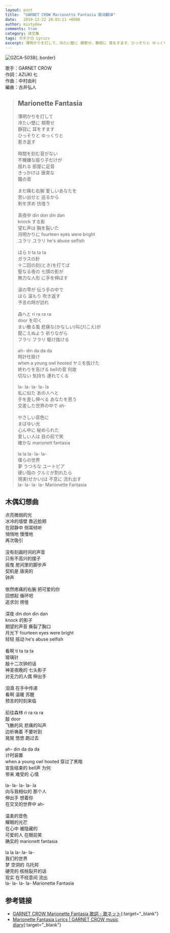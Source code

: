 ```yaml
---
layout: post
title:  "GARNET CROW Marionette Fantasia 歌词翻译"
date:   2019-12-22 20:03:11 +0800
author: mistydew
comments: true
category: 译文集
tags: ガネクロ Lyrics
excerpt: 薄明かりを灯して、冷たい壁に 頬寄せ。静寂に 耳をすます、ひっそりと ゆっくりと、惹き返す。
---
```

![GZCA-5038](https://crowsub.github.io/assets/images/discography/album/GZCA-5038.jpg){:.border}

歌手：GARNET CROW<br>
作詞：AZUKI 七<br>
作曲：中村由利<br>
編曲：古井弘人

<blockquote class="lyric-original">
  <h2>Marionette Fantasia</h2>
  <p>
    薄明かりを灯して<br>
    冷たい壁に 頬寄せ<br>
    静寂に 耳をすます<br>
    ひっそりと ゆっくりと<br>
    惹き返す<br>
    <br>
    時間を刻む音がない<br>
    不機嫌な振り子だけが<br>
    揺れる 部屋に足音<br>
    きっかけは 唐突な<br>
    鐘の音<br>
    <br>
    まだ痛む右腕 愛しいあなたを<br>
    思い出せと 巡るから<br>
    剣を求め 彷徨う<br>
    <br>
    真夜中 din don din dan<br>
    knock する影<br>
    望む声は 胸を裂いた<br>
    月明かりに fourteen eyes were bright<br>
    ユラリ ユラリ he's abuse selfish<br>
    <br>
    ほら ti ta ta ta<br>
    ガラスの針<br>
    十二回の刻(とき)を打てば<br>
    聖なる夜の 七頭の影が<br>
    無力な人形 に手を伸ばす<br>
    <br>
    涙の雫が 伝う手の中で<br>
    ほら 温もり 吹き返す<br>
    予言の時が訪れ<br>
    <br>
    森へと ri ra ra ra <br>
    door を叩く<br>
    まい散る風 悲痛な(かなしい)叫び(こえ)が<br>
    聞こえぬよう 祈りながら<br>
    フラリ フラリ 駆け抜ける<br>
    <br>
    ah- din da da da<br>
    時計仕掛け<br>
    when a young owl hooted ヤミを抜けた<br>
    終わりを告げる bellの音 何故<br>
    切ない 気持ち 連れてくる<br>
    <br>
    la- la- la- la- la<br>
    私に似た あの人へと<br>
    手を差し伸べる あなたを思う<br>
    交差した世界の中で ah-<br>
    <br>
    やさしい音色に<br>
    まばゆい光<br>
    心ん中に 秘められた<br>
    愛しい人は 目の前で笑<br>
    確かな marionett fantasia<br>
    <br>
    la la la- la- la-<br>
    僕らの世界<br>
    夢 うつろな ユートピア<br>
    硬い殻の クルミが割れたら<br>
    現実(せかい)は 不意に 流れ出す<br>
    la- la- la- la- Marionette Fantasia
  </p>
</blockquote>

<div class="lyric-translation">
  <h2>木偶幻想曲</h2>
  <p>
    点亮微弱的光<br>
    冰冷的墙壁 靠近脸颊<br>
    在寂静中 侧耳倾听<br>
    悄悄地 慢慢地<br>
    再次吸引<br>
    <br>
    没有刻画时间的声音<br>
    只有不高兴的摆子<br>
    摇曳 房间里的脚步声<br>
    契机是 唐突的<br>
    钟声<br>
    <br>
    依然疼痛的右腕 把可爱的你<br>
    回想起 循环吧<br>
    追求剑 徬徨<br>
    <br>
    深夜 din don din dan<br>
    knock 的影子<br>
    期望的声音 撕裂了胸口<br>
    月光下 fourteen eyes were bright<br>
    轻轻 摇动 he's abuse selfish<br>
    <br>
    看啊 ti ta ta ta<br>
    玻璃针<br>
    敲十二次钟的话<br>
    神圣夜晚的 七头影子<br>
    对无力的人偶 伸出手<br>
    <br>
    泪滴 在手中传递<br>
    看啊 温暖 苏醒<br>
    预言的时刻来临<br>
    <br>
    前往森林 ri ra ra ra<br>
    敲 door<br>
    飞散的风 悲痛的叫声<br>
    边祈祷着 不要听到<br>
    晃晃 悠悠 跑过去<br>
    <br>
    ah- din da da da<br>
    计时装置<br>
    when a young owl hooted 穿过了黑暗<br>
    宣告结束的 bell声 为何<br>
    带来 难受的 心情<br>
    <br>
    la- la- la- la- la<br>
    向与我相似的 那个人<br>
    伸出手 想着你<br>
    在交叉的世界中 ah-<br>
    <br>
    温柔的音色<br>
    耀眼的光芒<br>
    在心中 被隐藏的<br>
    可爱的人 在眼前笑<br>
    确实的 marionett fantasia<br>
    <br>
    la la la- la- la-<br>
    我们的世界<br>
    梦 空洞的 乌托邦<br>
    硬壳的 核桃裂开的话<br>
    现实 在不经意间 流出<br>
    la- la- la- la- Marionette Fantasia
  </p>
</div>

## 参考链接

* [GARNET CROW Marionette Fantasia 歌詞 - 歌ネット](https://www.uta-net.com/song/20214/){:target="_blank"}
* [Marionette Fantasia Lyrics \| GARNET CROW music diary](https://crowsub.github.io/lyrics/original/Marionette%20Fantasia.html){:target="_blank"}
